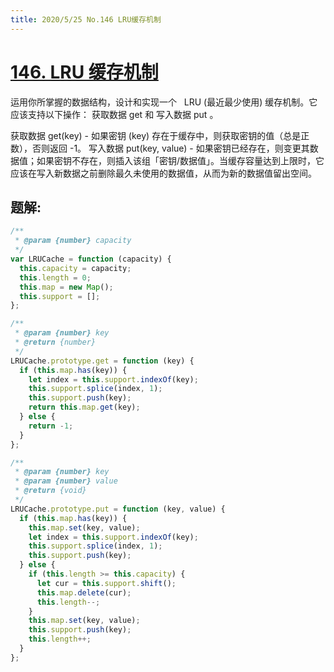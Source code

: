 ```yaml
---
title: 2020/5/25 No.146 LRU缓存机制
---
```


# [146. LRU 缓存机制](https://leetcode-cn.com/problems/lru-cache/)

运用你所掌握的数据结构，设计和实现一个   LRU (最近最少使用) 缓存机制。它应该支持以下操作： 获取数据 get 和 写入数据 put 。

获取数据 get(key) - 如果密钥 (key) 存在于缓存中，则获取密钥的值（总是正数），否则返回 -1。
写入数据 put(key, value) - 如果密钥已经存在，则变更其数据值；如果密钥不存在，则插入该组「密钥/数据值」。当缓存容量达到上限时，它应该在写入新数据之前删除最久未使用的数据值，从而为新的数据值留出空间。

## 题解:

```js
/**
 * @param {number} capacity
 */
var LRUCache = function (capacity) {
  this.capacity = capacity;
  this.length = 0;
  this.map = new Map();
  this.support = [];
};

/**
 * @param {number} key
 * @return {number}
 */
LRUCache.prototype.get = function (key) {
  if (this.map.has(key)) {
    let index = this.support.indexOf(key);
    this.support.splice(index, 1);
    this.support.push(key);
    return this.map.get(key);
  } else {
    return -1;
  }
};

/**
 * @param {number} key
 * @param {number} value
 * @return {void}
 */
LRUCache.prototype.put = function (key, value) {
  if (this.map.has(key)) {
    this.map.set(key, value);
    let index = this.support.indexOf(key);
    this.support.splice(index, 1);
    this.support.push(key);
  } else {
    if (this.length >= this.capacity) {
      let cur = this.support.shift();
      this.map.delete(cur);
      this.length--;
    }
    this.map.set(key, value);
    this.support.push(key);
    this.length++;
  }
};
```
